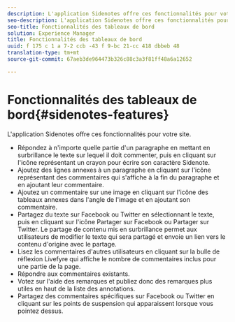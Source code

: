 ```yaml
---
description: L'application Sidenotes offre ces fonctionnalités pour votre site.
seo-description: L'application Sidenotes offre ces fonctionnalités pour votre site.
seo-title: Fonctionnalités des tableaux de bord
solution: Experience Manager
title: Fonctionnalités des tableaux de bord
uuid: f 175 c 1 a 7-2 ccb -43 f 9-bc 21-cc 418 dbbeb 48
translation-type: tm+mt
source-git-commit: 67aeb3de964473b326c88c3a3f81ff48a6a12652

---
```



# Fonctionnalités des tableaux de bord{#sidenotes-features}

L'application Sidenotes offre ces fonctionnalités pour votre site.



* Répondez à n'importe quelle partie d'un paragraphe en mettant en surbrillance le texte sur lequel il doit commenter, puis en cliquant sur l'icône représentant un crayon pour écrire son caractère Sidenote.
* Ajoutez des lignes annexes à un paragraphe en cliquant sur l'icône représentant des commentaires qui s'affiche à la fin du paragraphe et en ajoutant leur commentaire.
* Ajoutez un commentaire sur une image en cliquant sur l'icône des tableaux annexes dans l'angle de l'image et en ajoutant son commentaire.
* Partagez du texte sur Facebook ou Twitter en sélectionnant le texte, puis en cliquant sur l'icône Partager sur Facebook ou Partager sur Twitter. Le partage de contenu mis en surbrillance permet aux utilisateurs de modifier le texte qui sera partagé et envoie un lien vers le contenu d'origine avec le partage.
* Lisez les commentaires d'autres utilisateurs en cliquant sur la bulle de réflexion Livefyre qui affiche le nombre de commentaires inclus pour une partie de la page.
* Répondre aux commentaires existants.
* Votez sur l'aide des remarques et publiez donc des remarques plus utiles en haut de la liste des annotations.
* Partagez des commentaires spécifiques sur Facebook ou Twitter en cliquant sur les points de suspension qui apparaissent lorsque vous pointez dessus.

